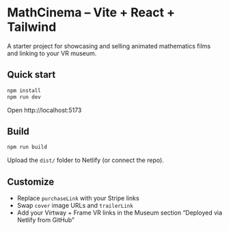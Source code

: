 # MathCinema – Vite + React + Tailwind

A starter project for showcasing and selling animated mathematics films and linking to your VR museum.

## Quick start
```bash
npm install
npm run dev
```
Open http://localhost:5173

## Build
```bash
npm run build
```
Upload the `dist/` folder to Netlify (or connect the repo).

## Customize
- Replace `purchaseLink` with your Stripe links
- Swap `cover` image URLs and `trailerLink`
- Add your Virtway + Frame VR links in the Museum section
“Deployed via Netlify from GitHub”